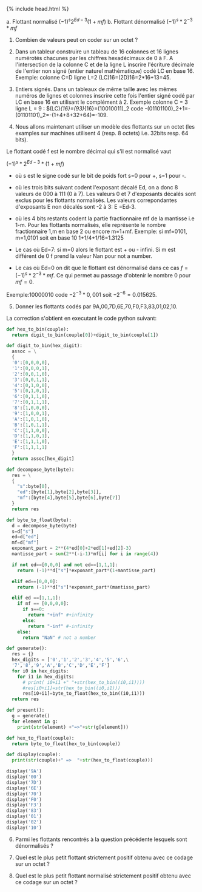 {% include head.html %}

a. Flottant normalisé $(-1)^s2^{Ed-3}(1+mf)$
b. Flottant dénormalisé $(-1)^s*2^{-3}*mf$


1. Combien de valeurs peut on coder sur un octet ?

2. Dans un tableur construire un tableau de 16 colonnes et 16 lignes numérotés chacunes par les chiffres hexadécimaux de 0 à F. A l'intersection de la colonne C et de la ligne L inscrire l'écriture décimale de l'entier non signé (entier naturel mathématique) codé LC en base 16. Exemple: colonne C=D ligne L=2
(LC)16=(2D)16=2*16+13=45.

3. Entiers signés. Dans un tableaux de même taille avec les mêmes numéros de lignes et colonnes inscrire cette fois l'entier signé codé par LC en base 16 en utilisant le complément à 2. Exemple colonne C = 3 ligne L = 9 : 
$(LC)_{16}=(93)_{16}=(10010011)_2 code -(01101100)_2+1=-(01101101)_2=-(1+4+8+32+64)=-109.

4. Nous allons maintenant utiliser un modèle des flottants sur un octet (les examples sur machines utilisent 4 (resp. 8 octets) i.e. 32bits resp. 64 bits).

Le flottant codé f est le nombre décimal qui s'il est normalisé vaut

$(-1)^s*2^{Ed-3}*(1+mf)$

- où s est le signe codé sur le bit de poids fort s=0 pour +, s=1 pour -.
- où les trois bits suivant codent l'exposant décalé Ed, on a donc 8 valeurs de 000 à 111 (0 à 7). Les valeurs 0 et 7 d'exposants décalés sont exclus pour les flottants normalisés. Les valeurs correpondantes d'exposants E non décalés sont -2 à 3: E =Ed-3.
- où les 4 bits restants codent la partie fractionnaire mf de la mantisse i.e 1-m. Pour les flottants normalisés, elle représente le nombre fractionnaire 1,m en base 2 ou encore m=1+mf.
Exemple: si mf=0101, m=1,0101 soit en base 10 1+1/4+1/16=1.3125  

- Le cas où Ed=7: si m=0 alors le flottant est + ou - infini. Si m est différent de 0 f prend la valeur Nan pour not a number.
- Le cas où Ed=0 on dit que le flottant est dénormalisé dans ce cas $f=(-1)^s*2^{-3}*mf$.
Ce qui permet au passage d'obtenir le nombre 0 pour $mf=0$.

Exemple:10000010 code $-2^{-3}*0,001$ soit $-2^{-6}=0.015625$.

5. Donner les flottants codés par 9A,00,7D,6E,70,F0,F3,83,01,02,10.

La correction s'obtient en executant le code python suivant:

```python
def hex_to_bin(couple):
  return digit_to_bin(couple[0])+digit_to_bin(couple[1])

def digit_to_bin(hex_digit):
  assoc = \
  {
  '0':[0,0,0,0],
  '1':[0,0,0,1],
  '2':[0,0,1,0],
  '3':[0,0,1,1],
  '4':[0,1,0,0],
  '5':[0,1,0,1],
  '6':[0,1,1,0],
  '7':[0,1,1,1],
  '8':[1,0,0,0],
  '9':[1,0,0,1],
  'A':[1,0,1,0],
  'B':[1,0,1,1],
  'C':[1,1,0,0],
  'D':[1,1,0,1],
  'E':[1,1,1,0],
  'F':[1,1,1,1]
  }
  return assoc[hex_digit]

def decompose_byte(byte):
  res = \
  {
    "s":byte[0],
    "ed":[byte[1],byte[2],byte[3]],
    "mf":[byte[4],byte[5],byte[6],byte[7]]
  }
  return res

def byte_to_float(byte):
  d = decompose_byte(byte)
  s=d["s"]
  ed=d["ed"]
  mf=d["mf"]
  exponant_part = 2**(4*ed[0]+2*ed[1]+ed[2]-3)
  mantisse_part = sum(2**(-i-1)*mf[i] for i in range(4))

  if not ed==[0,0,0] and not ed==[1,1,1]:
    return (-1)**d["s"]*exponant_part*(1+mantisse_part)

  elif ed==[0,0,0]:
    return (-1)**d["s"]*exponant_part*(mantisse_part)

  elif ed ==[1,1,1]:
    if mf == [0,0,0,0]:
      if s==0:
        return "+inf" #+infinity
      else:
        return "-inf" #-infinity
    else:
      return "NaN" # not a number

def generate():
  res = {}
  hex_digits = ['0','1','2','3','4','5','6',\
  '7','8','9','A','B','C','D','E','F']
  for i0 in hex_digits:
    for i1 in hex_digits:
      # print( i0+i1 +" "+str(hex_to_bin((i0,i1))))
      #res[i0+i1]=str(hex_to_bin((i0,i1)))
      res[i0+i1]=byte_to_float(hex_to_bin((i0,i1)))
  return res

def present():
  g = generate()
  for element in g:
    print(str(element) +"=>"+str(g[element]))

def hex_to_float(couple):
  return byte_to_float(hex_to_bin(couple))

def display(couple):
  print(str(couple)+" =>  "+str(hex_to_float(couple)))

display('9A')
display('00')
display('7D')
display('6E')
display('70')
display('F0')
display('F3')
display('83')
display('01')
display('02')
display('10')
```

6. Parmi les flottants rencontrés à la question précédente lesquels sont dénormalisés ?

7. Quel est le plus petit flottant strictement positif obtenu avec ce codage sur un octet ?

8. Quel est le plus petit flottant normalisé strictement positif obtenu avec ce codage sur un octet ?
